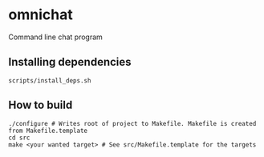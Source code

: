 # omnichat
Command line chat program

## Installing dependencies
```
scripts/install_deps.sh
```

## How to build
```
./configure # Writes root of project to Makefile. Makefile is created from Makefile.template
cd src
make <your wanted target> # See src/Makefile.template for the targets
```
